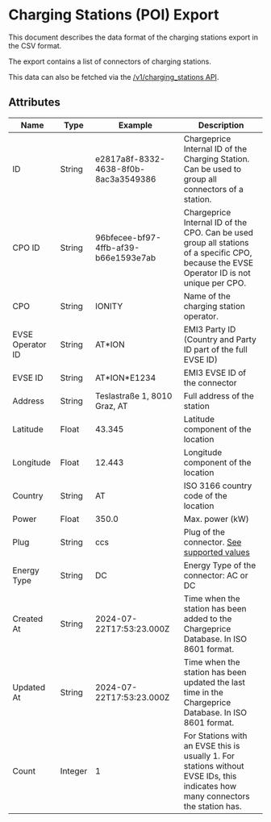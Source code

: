 
# Charging Stations (POI) Export

This document describes the data format of the charging stations export in the CSV
format.

The export contains a list of connectors of charging stations.

This data can also be fetched via the [/v1/charging_stations API](../api/v1/charging_stations/index.md).

## Attributes

| Name             | Type    | Example                              | Description                                                                                                                               |
|------------------|---------|--------------------------------------|-------------------------------------------------------------------------------------------------------------------------------------------|
| ID               | String  | e2817a8f-8332-4638-8f0b-8ac3a3549386 | Chargeprice Internal ID of the Charging Station. Can be used to group all connectors of a station.                                        |
| CPO ID           | String  | 96bfecee-bf97-4ffb-af39-b66e1593e7ab | Chargeprice Internal ID of the CPO. Can be used group all stations of a specific CPO, because the EVSE Operator ID is not unique per CPO. |
| CPO              | String  | IONITY                               | Name of the charging station operator.                                                                                                    |
| EVSE Operator ID | String  | AT\*ION                              | EMI3 Party ID (Country and Party ID part of the full EVSE ID)                                                                             |
| EVSE ID          | String  | AT\*ION\*E1234                       | EMI3 EVSE ID of the connector                                                                                                             |
| Address          | String  | Teslastraße 1, 8010 Graz, AT         | Full address of the station                                                                                                               |
| Latitude         | Float   | 43.345                               | Latitude component of the location                                                                                                        |
| Longitude        | Float   | 12.443                               | Longitude component of the location                                                                                                       |
| Country          | String  | AT                                   | ISO 3166 country code of the location                                                                                                     |
| Power            | Float   | 350.0                                | Max. power (kW)                                                                                                                           |
| Plug             | String  | ccs                                  | Plug of the connector. [See supported values](../../enums.md#plugs)                                                                                                                   |
| Energy Type      | String  | DC                                   | Energy Type of the connector: AC or DC                                                                                                    |
| Created At       | String  | 2024-07-22T17:53:23.000Z             | Time when the station has been added to the Chargeprice Database. In ISO 8601 format.                                                     |
| Updated At       | String  | 2024-07-22T17:53:23.000Z             | Time when the station has been updated the last time in the Chargeprice Database. In ISO 8601 format.                                     |
| Count            | Integer | 1                                    | For Stations with an EVSE this is usually 1. For stations without EVSE IDs, this indicates how many connectors the station has.           |